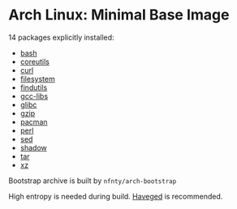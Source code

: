 Arch Linux: Minimal Base Image
=====

14 packages explicitly installed:

* [bash](https://www.archlinux.org/packages/core/x86_64/bash)
* [coreutils](https://www.archlinux.org/packages/core/x86_64/coreutils)
* [curl](https://www.archlinux.org/packages/core/x86_64/curl)
* [filesystem](https://www.archlinux.org/packages/core/x86_64/filesystem)
* [findutils](https://www.archlinux.org/packages/core/x86_64/findutils)
* [gcc-libs](https://www.archlinux.org/packages/core/x86_64/gcc-libs)
* [glibc](https://www.archlinux.org/packages/core/x86_64/glibc)
* [gzip](https://www.archlinux.org/packages/core/x86_64/gzip)
* [pacman](https://www.archlinux.org/packages/core/x86_64/pacman)
* [perl](https://www.archlinux.org/packages/core/x86_64/perl)
* [sed](https://www.archlinux.org/packages/core/x86_64/sed)
* [shadow](https://www.archlinux.org/packages/core/x86_64/shadow)
* [tar](https://www.archlinux.org/packages/core/x86_64/tar)
* [xz](https://www.archlinux.org/packages/core/x86_64/xz)

Bootstrap archive is built by `nfnty/arch-bootstrap`

High entropy is needed during build. [Haveged](https://wiki.archlinux.org/index.php/Haveged) is recommended.
